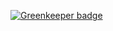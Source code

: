 
[![Greenkeeper badge](https://badges.greenkeeper.io/DevJoseWeb/gonative-week-app1.svg)](https://greenkeeper.io/)
